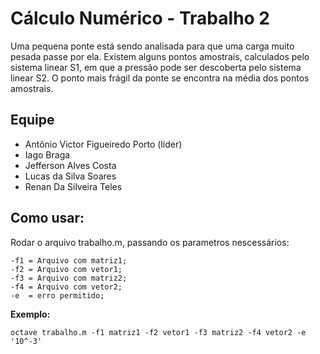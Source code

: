 # Cálculo Numérico - Trabalho 2

Uma pequena ponte está sendo analisada para que uma carga muito pesada passe por ela. Existem alguns pontos amostrais, calculados pelo sistema linear S1, em que a pressão pode ser descoberta pelo sistema linear S2. O ponto mais frágil da ponte se encontra na média dos pontos amostrais.

## Equipe

- Antônio Victor Figueiredo Porto (líder)
- Iago Braga
- Jefferson Alves Costa
- Lucas da Silva Soares
- Renan Da Silveira Teles

## Como usar:

Rodar o arquivo trabalho.m, passando os parametros nescessários:

    -f1 = Arquivo com matriz1;
	-f2 = Arquivo com vetor1;
	-f3 = Arquivo com matriz2;
	-f4 = Arquivo com vetor2;
	-e  = erro permitido;

**Exemplo:**

    octave trabalho.m -f1 matriz1 -f2 vetor1 -f3 matriz2 -f4 vetor2 -e '10^-3'
